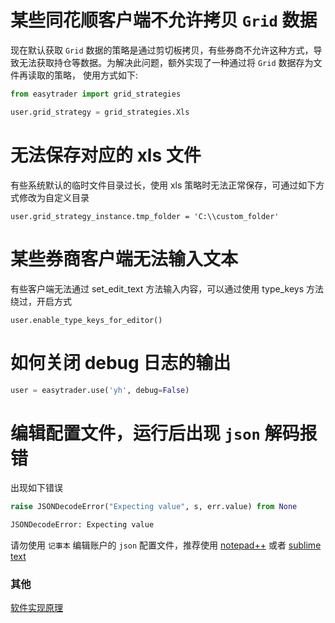 # 某些同花顺客户端不允许拷贝 `Grid` 数据

现在默认获取 `Grid` 数据的策略是通过剪切板拷贝，有些券商不允许这种方式，导致无法获取持仓等数据。为解决此问题，额外实现了一种通过将 `Grid` 数据存为文件再读取的策略，
使用方式如下:

```python
from easytrader import grid_strategies

user.grid_strategy = grid_strategies.Xls
```

# 无法保存对应的 xls 文件

有些系统默认的临时文件目录过长，使用 xls 策略时无法正常保存，可通过如下方式修改为自定义目录

```
user.grid_strategy_instance.tmp_folder = 'C:\\custom_folder'
```

# 某些券商客户端无法输入文本

有些客户端无法通过 set_edit_text 方法输入内容，可以通过使用 type_keys 方法绕过，开启方式

```
user.enable_type_keys_for_editor()
```

# 如何关闭 debug 日志的输出

```python
user = easytrader.use('yh', debug=False)

```


# 编辑配置文件，运行后出现 `json` 解码报错


出现如下错误

```python
raise JSONDecodeError("Expecting value", s, err.value) from None

JSONDecodeError: Expecting value
```

请勿使用 `记事本` 编辑账户的 `json` 配置文件，推荐使用 [notepad++](https://notepad-plus-plus.org/zh/) 或者 [sublime text](http://www.sublimetext.com/)

### 其他

[软件实现原理](http://www.jisilu.cn/question/42707)

